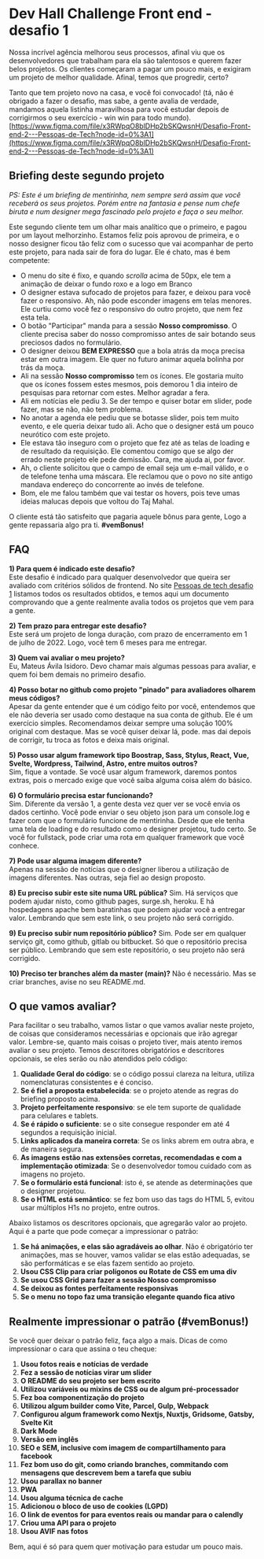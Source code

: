 
# Dev Hall Challenge Front end - desafio 1  
  
Nossa incrível agência melhorou seus processos, afinal viu que os desenvolvedores que trabalham para ela são talentosos e querem fazer belos projetos. Os clientes começaram a pagar um pouco mais, e exigiram um projeto de melhor qualidade. Afinal, temos que progredir, certo? 

Tanto que tem projeto novo na casa, e você foi convocado! (tá, não é obrigado a fazer o desafio, mas sabe, a gente avalia de verdade, mandamos aquela listinha maravilhosa para você estudar depois de corrigirmos o seu exercício - win win para todo mundo). [https://www.figma.com/file/x3RWpqO8blDHp2bSKQwsnH/Desafio-Front-end-2---Pessoas-de-Tech?node-id=0%3A1](https://www.figma.com/file/x3RWpqO8blDHp2bSKQwsnH/Desafio-Front-end-2---Pessoas-de-Tech?node-id=0%3A1)  

## Briefing deste segundo projeto

*PS: Este é um briefing de mentirinha, nem sempre será assim que você receberá os seus projetos. Porém entre na fantasia e pense num chefe biruta e num designer mega fascinado pelo projeto e faça o seu melhor.*

Este segundo cliente tem um olhar mais analítico que o primeiro, e pagou por um layout melhorzinho. Estamos feliz pois aprovou de primeira, e o nosso designer ficou tão feliz com o sucesso que vai acompanhar de perto este projeto, para nada sair de fora do lugar. Ele é chato, mas é bem competente:

- O menu do site é fixo, e quando *scrolla* acima de 50px, ele tem a animação de deixar o fundo roxo e a logo em Branco
- O designer estava sufocado de projetos para fazer, e deixou para você fazer o responsivo. Ah, não pode esconder imagens em telas menores. Ele curtiu como você fez o responsivo do outro projeto, que nem fez esta tela.
- O botão "Participar" manda para a sessão **Nosso compromisso**. O cliente precisa saber do nosso compromisso antes de sair botando seus preciosos dados no formulário.
- O designer deixou **BEM EXPRESSO** que a bola atrás da moça precisa estar em outra imagem. Ele quer no futuro animar aquela bolinha por trás da moça. 
- Ali na sessão **Nosso compromisso** tem os ícones. Ele gostaria muito que os ícones fossem estes mesmos, pois demorou 1 dia inteiro de pesquisas para retornar com estes. Melhor agradar a fera.
- Ali em notícias ele pediu 3. Se der tempo e quiser botar em slider, pode fazer, mas se não, não tem problema. 
- No anotar a agenda ele pediu que se botasse slider, pois tem muito evento, e ele queria deixar tudo ali. Acho que o designer está um pouco neurótico com este projeto.
- Ele estava tão inseguro com o projeto que fez até as telas de loading e de resultado da requisição. Ele comentou comigo que se algo der errado neste projeto ele pede demissão. Cara, me ajuda ai, por favor.
- Ah, o cliente solicitou que o campo de email seja um e-mail válido, e o de telefone tenha uma máscara. Ele reclamou que o povo no site antigo mandava endereço do concorrente ao invés de telefone. 
- Bom, ele me falou também que vai testar os hovers, pois teve umas ideias malucas depois que voltou do Taj Mahal.

O cliente está tão satisfeito que pagaria aquele bônus para gente, Logo a gente repassaria algo pra ti. **#vemBonus!**
  
## FAQ  
**1) Para quem é indicado este desafio?**  
Este desafio é indicado para qualquer desenvolvedor que queira ser avaliado com critérios sólidos de frontend. No site [Pessoas de tech desafio 1](http://pessoas-tech-desafio-1.surge.sh/) listamos todos os resultados obtidos, e temos aqui um documento comprovando que a gente realmente avalia todos os projetos que vem para a gente.
  
**2) Tem prazo para entregar este desafio?**  
Este será um projeto de longa duração, com prazo de encerramento em 1 de julho de 2022. Logo, você tem 6 meses para me entregar.
  
**3) Quem vai avaliar o meu projeto?**  
Eu, Mateus Ávila Isidoro. Devo chamar mais algumas pessoas para avaliar, e quem foi bem demais no primeiro desafio.
  
**4) Posso botar no github como projeto "pinado" para avaliadores olharem meus códigos?**  
Apesar da gente entender que é um código feito por você, entendemos que ele não deveria ser usado como destaque na sua conta de github. Ele é um exercício simples. Recomendamos deixar sempre uma solução 100% original com destaque. Mas se você quiser deixar lá, pode. mas dai depois de corrigir, tu troca as fotos e deixa mais original. 
  
**5) Posso usar algum framework tipo Boostrap, Sass, Stylus, React, Vue, Svelte, Wordpress, Tailwind, Astro, entre muitos outros?**  
Sim, fique a vontade. Se você usar algum framework, daremos pontos extras, pois o mercado exige que você saiba alguma coisa além do básico.
  
**6) O formulário precisa estar funcionando?**  
Sim. Diferente da versão 1, a gente desta vez quer ver se você envia os dados certinho. Você pode enviar o seu objeto json para um console.log e fazer com que o formulário funcione de mentirinha. Desde que ele tenha uma tela de loading e do resultado como o designer projetou, tudo certo. Se você for fullstack, pode criar uma rota em qualquer framework que você conhece.
  
**7) Pode usar alguma imagem diferente?**  
Apenas na sessão de notícias que o designer liberou a utilização de imagens diferentes. Nas outras, seja fiel ao design proposto.

**8) Eu preciso subir este site numa URL pública?**
Sim. Há serviços que podem ajudar nisto, como github pages, surge.sh, heroku. E há hospedagens apache bem baratinhas que podem ajudar você a entregar valor. Lembrando que sem este link, o seu projeto não será corrigido.

**9) Eu preciso subir num repositório público?**
Sim. Pode ser em qualquer serviço git, como github, gitlab ou bitbucket. Só que o repositório precisa ser público. Lembrando que sem este repositório, o seu projeto não será corrigido.

**10) Preciso ter branches além da master (main)?**
Não é necessário. Mas se criar branches, avise no seu README.md.

## O que vamos avaliar?

Para facilitar o seu trabalho, vamos listar o que vamos avaliar neste projeto, de coisas que consideramos necessárias e opcionais que irão agregar valor. Lembre-se, quanto mais coisas o projeto tiver, mais atento iremos avaliar o seu projeto. Temos descritores obrigatórios e descritores opcionais, se eles serão ou não atendidos pelo código:

1. **Qualidade Geral do código**: se o código possui clareza na leitura, utiliza nomenclaturas consistentes e é conciso.
2. **Se é fiel a proposta estabelecida**: se o projeto atende as regras do briefing proposto acima.
3. **Projeto perfeitamente responsivo**: se ele tem suporte de qualidade para celulares e tablets.
4. **Se é rápido o suficiente**: se o site consegue responder em até 4 segundos a requisição inicial.
5. **Links aplicados da maneira correta**: Se os links abrem em outra abra, e de maneira segura.
6. **As imagens estão nas extensões corretas, recomendadas e com a implementação otimizada**:  Se o desenvolvedor tomou cuidado com as imagens no projeto.
7. **Se o formulário está funcional**: isto é, se atende as determinações que o designer projetou.
8. **Se o HTML está semântico**: se fez bom uso das tags do HTML 5, evitou usar múltiplos H1s no projeto, entre outros.

Abaixo listamos os descritores opcionais, que agregarão valor ao projeto. Aqui é a parte que pode começar a impressionar o patrão:

1. **Se há animações, e elas são agradáveis ao olhar**. Não é obrigatório ter animações, mas se houver, vamos validar se elas estão adequadas, se são performáticas e se elas fazem sentido ao projeto.
2. **Usou CSS Clip para criar polígonos ou Rotate de CSS em uma div**
3. **Se usou CSS Grid para fazer a sessão Nosso compromisso**
4. **Se deixou as fontes perfeitamente responsivas**
5. **Se o menu no topo faz uma transição elegante quando fica ativo**

## Realmente impressionar o patrão (#vemBonus!)

Se você quer deixar o patrão feliz, faça algo a mais. Dicas de como impressionar o cara que assina o teu cheque:

1. **Usou fotos reais e notícias de verdade**
2. **Fez a sessão de notícias virar um slider**
3. **O README do seu projeto ser bem escrito**
4. **Utilizou variáveis ou mixins de CSS ou de algum pré-processador**
5. **Fez boa componentização do projeto**
6. **Utilizou algum builder como Vite, Parcel, Gulp, Webpack**
7. **Configurou algum framework como Nextjs, Nuxtjs, Gridsome, Gatsby, Svelte Kit**
8. **Dark Mode**
9. **Versão em inglês**
10. **SEO e SEM, inclusive com imagem de compartilhamento para facebook**
11. **Fez bom uso do git, como criando branches, commitando com mensagens que descrevem bem a tarefa que subiu**
12. **Usou parallax no banner**
13. **PWA**
14. **Usou alguma técnica de cache**
15. **Adicionou o bloco de uso de cookies (LGPD)**
16. **O link de eventos for para eventos reais ou mandar para o calendly**
17. **Criou uma API para o projeto**
18. **Usou AVIF nas fotos**

Bem, aqui é só para quem quer motivação para estudar um pouco mais. 
